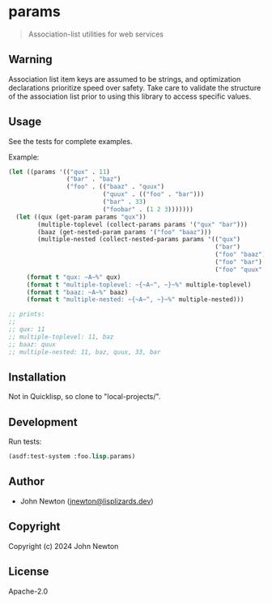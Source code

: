 # params

> Association-list utilities for web services

## Warning

Association list item keys are assumed to be strings, and optimization declarations
prioritize speed over safety. Take care to validate the structure of the association
list prior to using this library to access specific values.

## Usage

See the tests for complete examples.

Example:

```lisp
(let ((params '(("qux" . 11)
                ("bar" . "baz")
                ("foo" . (("baaz" . "quux")
                          ("quux" . (("foo" . "bar")))
                          ("bar" . 33)
                          ("foobar" . (1 2 3)))))))
  (let ((qux (get-param params "qux"))
        (multiple-toplevel (collect-params params '("qux" "bar")))
        (baaz (get-nested-param params '("foo" "baaz")))
        (multiple-nested (collect-nested-params params '(("qux")
                                                         ("bar")
                                                         ("foo" "baaz")
                                                         ("foo" "bar")
                                                         ("foo" "quux" "foo")))))
     (format t "qux: ~A~%" qux)
     (format t "multiple-toplevel: ~{~A~^, ~}~%" multiple-toplevel)
     (format t "baaz: ~A~%" baaz)
     (format t "multiple-nested: ~{~A~^, ~}~%" multiple-nested)))

;; prints:
;;
;; qux: 11
;; multiple-toplevel: 11, baz
;; baaz: quux
;; multiple-nested: 11, baz, quux, 33, bar
```

## Installation

Not in Quicklisp, so clone to "local-projects/".

## Development

Run tests:

```lisp
(asdf:test-system :foo.lisp.params)
```

## Author

* John Newton (<a href="mailto:jnewton@lisplizards.dev">jnewton@lisplizards.dev</a>)

## Copyright

Copyright (c) 2024 John Newton

## License

Apache-2.0
